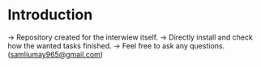 # Introduction
-> Repository created for the interwiew itself.
-> Directly install and check how the wanted tasks finished. 
-> Feel free to ask any questions. (samliumay965@gmail.com)
